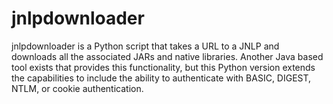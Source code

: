 jnlpdownloader
==============

jnlpdownloader is a Python script that takes a URL to a JNLP and downloads all the associated JARs and native libraries.  Another Java based tool exists that provides this functionality, but this Python version extends the capabilities to include the ability to authenticate with BASIC, DIGEST, NTLM, or cookie authentication.
